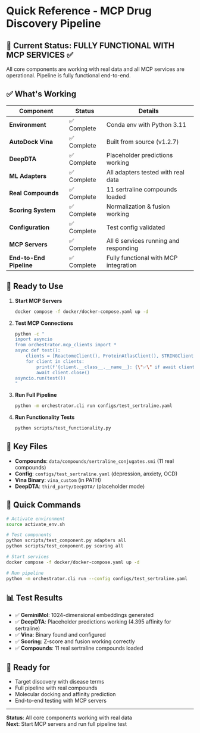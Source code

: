 # Quick Reference - MCP Drug Discovery Pipeline

## 🚀 **Current Status: FULLY FUNCTIONAL WITH MCP SERVICES** ✅

All core components are working with real data and all MCP services are operational. Pipeline is fully functional end-to-end.

## ✅ **What's Working**

| Component | Status | Details |
|-----------|--------|---------|
| **Environment** | ✅ Complete | Conda env with Python 3.11 |
| **AutoDock Vina** | ✅ Complete | Built from source (v1.2.7) |
| **DeepDTA** | ✅ Complete | Placeholder predictions working |
| **ML Adapters** | ✅ Complete | All adapters tested with real data |
| **Real Compounds** | ✅ Complete | 11 sertraline compounds loaded |
| **Scoring System** | ✅ Complete | Normalization & fusion working |
| **Configuration** | ✅ Complete | Test config validated |
| **MCP Servers** | ✅ Complete | All 6 services running and responding |
| **End-to-End Pipeline** | ✅ Complete | Fully functional with MCP integration |

## 🎯 **Ready to Use**

1. **Start MCP Servers**
   ```bash
   docker compose -f docker/docker-compose.yaml up -d
   ```

2. **Test MCP Connections**
   ```bash
   python -c "
   import asyncio
   from orchestrator.mcp_clients import *
   async def test(): 
       clients = [ReactomeClient(), ProteinAtlasClient(), STRINGClient(), UniProtClient(), PDBClient(), ChEMBLClient()]
       for client in clients: 
           print(f'{client.__class__.__name__}: {\"✅\" if await client.test_connection() else \"❌\"}')
           await client.close()
   asyncio.run(test())
   "
   ```

3. **Run Full Pipeline**
   ```bash
   python -m orchestrator.cli run configs/test_sertraline.yaml
   ```

4. **Run Functionality Tests**
   ```bash
   python scripts/test_functionality.py
   ```

## 📁 **Key Files**

- **Compounds**: `data/compounds/sertraline_conjugates.smi` (11 real compounds)
- **Config**: `configs/test_sertraline.yaml` (depression, anxiety, OCD)
- **Vina Binary**: `vina_custom` (in PATH)
- **DeepDTA**: `third_party/DeepDTA/` (placeholder mode)

## 🔧 **Quick Commands**

```bash
# Activate environment
source activate_env.sh

# Test components
python scripts/test_component.py adapters all
python scripts/test_component.py scoring all

# Start services
docker compose -f docker/docker-compose.yaml up -d

# Run pipeline
python -m orchestrator.cli run --config configs/test_sertraline.yaml
```

## 📊 **Test Results**

- ✅ **GeminiMol**: 1024-dimensional embeddings generated
- ✅ **DeepDTA**: Placeholder predictions working (4.395 affinity for sertraline)
- ✅ **Vina**: Binary found and configured
- ✅ **Scoring**: Z-score and fusion working correctly
- ✅ **Compounds**: 11 real sertraline compounds loaded

## 🎯 **Ready for**

- Target discovery with disease terms
- Full pipeline with real compounds
- Molecular docking and affinity prediction
- End-to-end testing with MCP servers

---

**Status**: All core components working with real data  
**Next**: Start MCP servers and run full pipeline test
